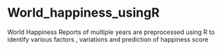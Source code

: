 # World_happiness_usingR
World Happiness Reports of multiple years are preprocessed using R to identify various factors , variations and prediction of happiness score 
